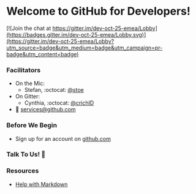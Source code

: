 # Welcome to GitHub for Developers!

[![Join the chat at https://gitter.im/dev-oct-25-emea/Lobby](https://badges.gitter.im/dev-oct-25-emea/Lobby.svg)](https://gitter.im/dev-oct-25-emea/Lobby?utm_source=badge&utm_medium=badge&utm_campaign=pr-badge&utm_content=badge)

### Facilitators
- On the Mic:
  - Stefan, :octocat: [@stoe](http://github.com/stoe)
- On Gitter:
  - Cynthia, :octocat: [@crichID](http://github.com/crichID)
- :email: [services@github.com](mailto:services@github.com)

### Before We Begin
- Sign up for an account on [github.com](http://github.com)

### Talk To Us! :speech_balloon:


### Resources
- [Help with Markdown](https://guides.github.com/features/mastering-markdown/)

